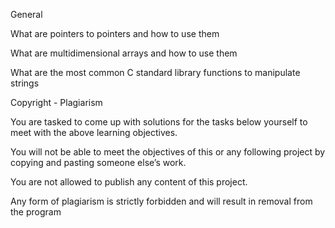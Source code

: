 General

What are pointers to pointers and how to use them

What are multidimensional arrays and how to use them

What are the most common C standard library functions to manipulate strings

Copyright - Plagiarism

You are tasked to come up with solutions for the tasks below yourself to meet with the above learning objectives.

You will not be able to meet the objectives of this or any following project by copying and pasting someone else’s work.

You are not allowed to publish any content of this project.

Any form of plagiarism is strictly forbidden and will result in removal from the program
